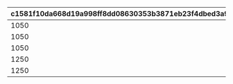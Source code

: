 |c1581f10da668d19a998ff8dd08630353b3871eb23f4dbed3a911f308115e26d|910503ab42c2aead898d91151160f20d902267682327cc0beb139da01cdbe587|0dc048baa073a8c835546b2feff7786441dc642c5022da95ead20e705083fe58|6004d28c5cc70358e1f6f0f668d4f1a1c1436bf5721c61ac1679565a3ce0dd68|e6b80de43b896aa44da098ae0834c4e25bc802988c84f182ed06f9298bdd8b12|1d40b9884e8653374404c3ef70c856af9f79148e4ed06dcb191fd247bb3ea540|
| --- | --- | --- | --- | --- | --- |
|1050|3850|6|0|1|1056|
|1050|4207|7|0|2|1056|
|1050|4207|7|0|3|1056|
|1250|4565|8|0|4|1056|
|1250|4565|8|0|5|1056|